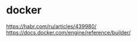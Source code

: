 # docker

https://habr.com/ru/articles/439980/ <br />
https://docs.docker.com/engine/reference/builder/<br />
